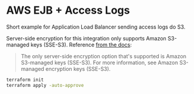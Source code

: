 # AWS EJB + Access Logs

Short example for Application Load Balancer sending access logs do S3.

Server-side encryption for this integration only supports Amazon S3-managed keys (SSE-S3). Reference [from the docs](https://docs.aws.amazon.com/elasticloadbalancing/latest/application/enable-access-logging.html#access-log-create-bucket):

> The only server-side encryption option that's supported is Amazon S3-managed keys (SSE-S3). For more information, see Amazon S3-managed encryption keys (SSE-S3).

```sh
terraform init
terraform apply -auto-approve
```
